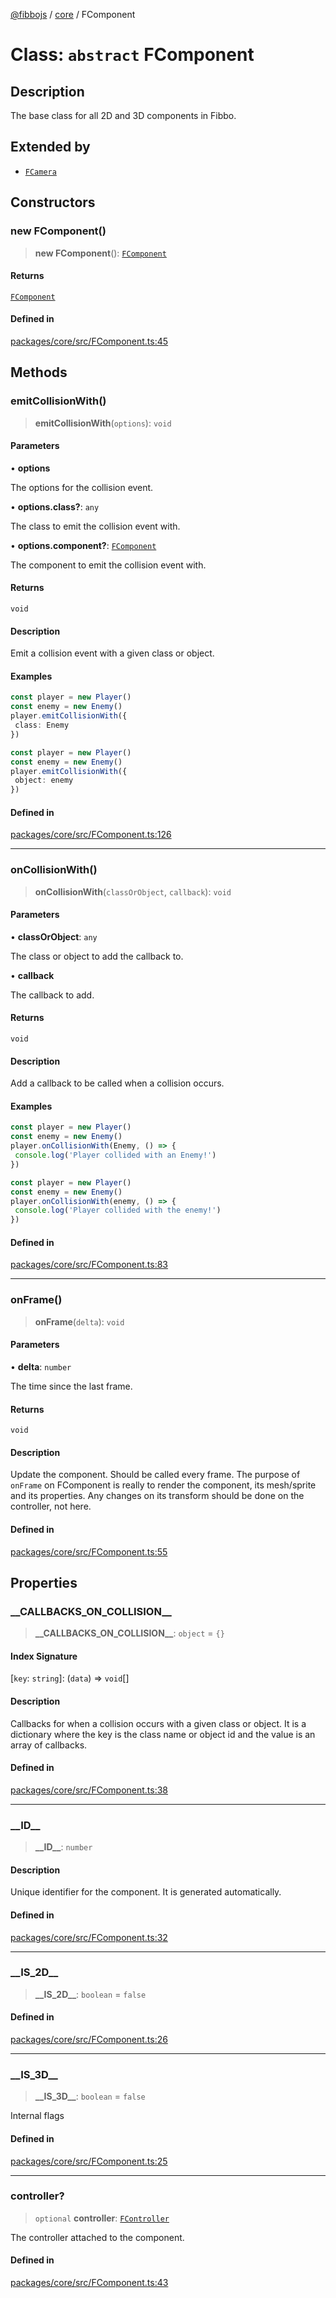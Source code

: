 [@fibbojs](/api/index) / [core](/api/core) / FComponent

# Class: `abstract` FComponent

## Description

The base class for all 2D and 3D components in Fibbo.

## Extended by

- [`FCamera`](FCamera.md)

## Constructors

### new FComponent()

> **new FComponent**(): [`FComponent`](FComponent.md)

#### Returns

[`FComponent`](FComponent.md)

#### Defined in

[packages/core/src/FComponent.ts:45](https://github.com/fibbojs/fibbo/blob/661c4959fa5749d0db5d94ebb84036f7231634a4/packages/core/src/FComponent.ts#L45)

## Methods

### emitCollisionWith()

> **emitCollisionWith**(`options`): `void`

#### Parameters

• **options**

The options for the collision event.

• **options.class?**: `any`

The class to emit the collision event with.

• **options.component?**: [`FComponent`](FComponent.md)

The component to emit the collision event with.

#### Returns

`void`

#### Description

Emit a collision event with a given class or object.

#### Examples

```typescript
const player = new Player()
const enemy = new Enemy()
player.emitCollisionWith({
 class: Enemy
})
```

```typescript
const player = new Player()
const enemy = new Enemy()
player.emitCollisionWith({
 object: enemy
})
```

#### Defined in

[packages/core/src/FComponent.ts:126](https://github.com/fibbojs/fibbo/blob/661c4959fa5749d0db5d94ebb84036f7231634a4/packages/core/src/FComponent.ts#L126)

***

### onCollisionWith()

> **onCollisionWith**(`classOrObject`, `callback`): `void`

#### Parameters

• **classOrObject**: `any`

The class or object to add the callback to.

• **callback**

The callback to add.

#### Returns

`void`

#### Description

Add a callback to be called when a collision occurs.

#### Examples

```typescript
const player = new Player()
const enemy = new Enemy()
player.onCollisionWith(Enemy, () => {
 console.log('Player collided with an Enemy!')
})
```

```typescript
const player = new Player()
const enemy = new Enemy()
player.onCollisionWith(enemy, () => {
 console.log('Player collided with the enemy!')
})
```

#### Defined in

[packages/core/src/FComponent.ts:83](https://github.com/fibbojs/fibbo/blob/661c4959fa5749d0db5d94ebb84036f7231634a4/packages/core/src/FComponent.ts#L83)

***

### onFrame()

> **onFrame**(`delta`): `void`

#### Parameters

• **delta**: `number`

The time since the last frame.

#### Returns

`void`

#### Description

Update the component. Should be called every frame.
The purpose of `onFrame` on FComponent is really to render the component, its mesh/sprite and its properties.
Any changes on its transform should be done on the controller, not here.

#### Defined in

[packages/core/src/FComponent.ts:55](https://github.com/fibbojs/fibbo/blob/661c4959fa5749d0db5d94ebb84036f7231634a4/packages/core/src/FComponent.ts#L55)

## Properties

### \_\_CALLBACKS\_ON\_COLLISION\_\_

> **\_\_CALLBACKS\_ON\_COLLISION\_\_**: `object` = `{}`

#### Index Signature

 \[`key`: `string`\]: (`data`) => `void`[]

#### Description

Callbacks for when a collision occurs with a given class or object.
It is a dictionary where the key is the class name or object id and the value is an array of callbacks.

#### Defined in

[packages/core/src/FComponent.ts:38](https://github.com/fibbojs/fibbo/blob/661c4959fa5749d0db5d94ebb84036f7231634a4/packages/core/src/FComponent.ts#L38)

***

### \_\_ID\_\_

> **\_\_ID\_\_**: `number`

#### Description

Unique identifier for the component.
It is generated automatically.

#### Defined in

[packages/core/src/FComponent.ts:32](https://github.com/fibbojs/fibbo/blob/661c4959fa5749d0db5d94ebb84036f7231634a4/packages/core/src/FComponent.ts#L32)

***

### \_\_IS\_2D\_\_

> **\_\_IS\_2D\_\_**: `boolean` = `false`

#### Defined in

[packages/core/src/FComponent.ts:26](https://github.com/fibbojs/fibbo/blob/661c4959fa5749d0db5d94ebb84036f7231634a4/packages/core/src/FComponent.ts#L26)

***

### \_\_IS\_3D\_\_

> **\_\_IS\_3D\_\_**: `boolean` = `false`

Internal flags

#### Defined in

[packages/core/src/FComponent.ts:25](https://github.com/fibbojs/fibbo/blob/661c4959fa5749d0db5d94ebb84036f7231634a4/packages/core/src/FComponent.ts#L25)

***

### controller?

> `optional` **controller**: [`FController`](FController.md)

The controller attached to the component.

#### Defined in

[packages/core/src/FComponent.ts:43](https://github.com/fibbojs/fibbo/blob/661c4959fa5749d0db5d94ebb84036f7231634a4/packages/core/src/FComponent.ts#L43)
